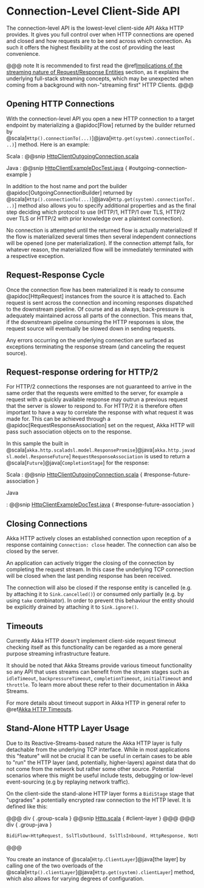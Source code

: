 # Connection-Level Client-Side API

The connection-level API is the lowest-level client-side API Akka HTTP provides. It gives you full control over when
HTTP connections are opened and closed and how requests are to be send across which connection. As such it offers the
highest flexibility at the cost of providing the least convenience.

@@@ note
It is recommended to first read the @ref[Implications of the streaming nature of Request/Response Entities](../implications-of-streaming-http-entity.md) section,
as it explains the underlying full-stack streaming concepts, which may be unexpected when coming
from a background with non-"streaming first" HTTP Clients.
@@@

## Opening HTTP Connections

With the connection-level API you open a new HTTP connection to a target endpoint by materializing a @apidoc[Flow]
returned by the builder returned by @scala[`Http().connectionTo(...)`]@java[`Http.get(system).connectionTo(...)`] method.
Here is an example:

Scala
:  @@snip [HttpClientOutgoingConnection.scala]($test$/scala/docs/http/scaladsl/HttpClientOutgoingConnection.scala)

Java
:  @@snip [HttpClientExampleDocTest.java]($test$/java/docs/http/javadsl/HttpClientExampleDocTest.java) { #outgoing-connection-example }

In addition to the host name and port the builder @apidoc[OutgoingConnectionBuilder] returned by @scala[`Http().connectionTo(...)`]@java[`Http.get(system).connectionTo(...)`]
method also allows you to specify additional properties and as the final step deciding which protocol to use 
(HTTP/1, HTTP/1 over TLS, HTTP/2 over TLS or HTTP/2 with prior knowledge over a plaintext connection).

No connection is attempted until the returned flow is actually materialized! If the flow is materialized
several times then several independent connections will be opened (one per materialization).
If the connection attempt fails, for whatever reason, the materialized flow will be immediately terminated with a
respective exception.

## Request-Response Cycle

Once the connection flow has been materialized it is ready to consume @apidoc[HttpRequest] instances from the source it is
attached to. Each request is sent across the connection and incoming responses dispatched to the downstream pipeline.
Of course and as always, back-pressure is adequately maintained across all parts of the
connection. This means that, if the downstream pipeline consuming the HTTP responses is slow, the request source will
eventually be slowed down in sending requests.

Any errors occurring on the underlying connection are surfaced as exceptions terminating the response stream (and
canceling the request source).

## Request-response ordering for HTTP/2

For HTTP/2 connections the responses are not guaranteed to arrive in the same order that the requests were emitted to
the server, for example a request with a quickly available response may outrun a previous request that the server is 
slower to respond to. For HTTP/2 it is therefore often important to have a way to correlate the response with what request
it was made for. This can be achieved through a @apidoc[RequestResponseAssociation] set on the request, Akka HTTP will pass
such association objects on to the response.

In this sample the built in @scala[`akka.http.scaladsl.model.ResponsePromise`]@java[`akka.http.javadsl.model.ResponseFuture`] `RequestResponseAssociation`  is used to return 
a @scala[`Future`]@java[`CompletionStage`] for the response:

Scala
:  @@snip [HttpClientOutgoingConnection.scala]($test$scala/docs/http/scaladsl/Http2ClientApp.scala) { #response-future-association }

Java

:  @@snip [HttpClientExampleDocTest.java]($test$java/docs/http/javadsl/Http2ClientApp.java) { #response-future-association }


## Closing Connections

Akka HTTP actively closes an established connection upon reception of a response containing `Connection: close` header.
The connection can also be closed by the server.

An application can actively trigger the closing of the connection by completing the request stream. In this case the
underlying TCP connection will be closed when the last pending response has been received.

The connection will also be closed if the response entity is cancelled (e.g. by attaching it to `Sink.cancelled()`)
or consumed only partially (e.g. by using `take` combinator). In order to prevent this behaviour the entity should be
explicitly drained by attaching it to `Sink.ignore()`.

## Timeouts

Currently Akka HTTP doesn't implement client-side request timeout checking itself as this functionality can be regarded
as a more general purpose streaming infrastructure feature.

It should be noted that Akka Streams provide various timeout functionality so any API that uses streams can benefit
from the stream stages such as `idleTimeout`, `backpressureTimeout`, `completionTimeout`, `initialTimeout`
and `throttle`. To learn more about these refer to their documentation in Akka Streams.

For more details about timeout support in Akka HTTP in general refer to @ref[Akka HTTP Timeouts](../common/timeouts.md).

<a id="http-client-layer"></a>
## Stand-Alone HTTP Layer Usage

Due to its Reactive-Streams-based nature the Akka HTTP layer is fully detachable from the underlying TCP
interface. While in most applications this "feature" will not be crucial it can be useful in certain cases to be able
to "run" the HTTP layer (and, potentially, higher-layers) against data that do not come from the network but rather
some other source. Potential scenarios where this might be useful include tests, debugging or low-level event-sourcing
(e.g by replaying network traffic).

On the client-side the stand-alone HTTP layer forms a `BidiStage` stage that "upgrades" a potentially encrypted raw connection to the HTTP level.
It is defined like this:

@@@ div { .group-scala }
@@snip [Http.scala](/akka-http-core/src/main/scala/akka/http/scaladsl/Http.scala) { #client-layer }
@@@
@@@ div { .group-java }
```java
BidiFlow<HttpRequest, SslTlsOutbound, SslTlsInbound, HttpResponse, NotUsed>
```
@@@

You create an instance of @scala[`Http.ClientLayer`]@java[the layer] by calling one of the two overloads
of the @scala[`Http().clientLayer`]@java[`Http.get(system).clientLayer`] method,
which also allows for varying degrees of configuration.
